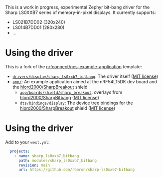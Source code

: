 This is a work in progress, experimental Zephyr bit-bang driver for the Sharp LS0XXB7 series of memory-in-pixel displays. It currently supports:
 - LS021B7DD02 (320x240)
 - LS014B7DD01 (280x280)
 - ...

# Using the driver
This is a fork of the [nrfconnect/ncs-example-application](https://github.com/nrfconnect/ncs-example-application) template:
- [`drivers/display/sharp_ls0xxb7_bitbang`](./drivers/display/sharp_ls0xxb7_bitbang): The driver itself ([MIT license](./drivers/display/sharp_ls0xxb7_bitbang/LICENSE))
- [`app/`](./app/): An example application aimed at the nRF54L15DK dev board and the [hlord2000/SharpBreakout](https://github.com/hlord2000/SharpBreakout) shield
  - [`app/boards/shield/sharp_breakout`](./app/boards/shields/sharp_breakout): overlays from [hlord2000/SharpBitbang](https://github.com/hlord2000/SharpBitbang) ([MIT license](./app/boards/shields/sharp_breakout/LICENSE))
  - [`dts/bindings/display`](./dts/bindings/display): The device tree bindings for the [hlord2000/SharpBreakout](https://github.com/hlord2000/SharpBreakout) shield ([MIT license](./dts/bindings/display/LICENSE))

# Using the driver
Add to your `west.yml`:

```yaml
  projects:
    - name: sharp_ls0xxb7_bitbang
      path: modules/sharp_ls0xxb7_bitbang
      revision: main
      url: https://github.com/rbaron/sharp-ls0xxb7-bitbang
```
